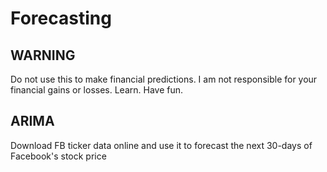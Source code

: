 # Forecasting
## WARNING
Do not use this to make financial predictions. I am not responsible for your financial gains or losses. Learn. Have fun. 

## ARIMA

Download FB ticker data online and use it to forecast the next 30-days of Facebook's stock price

